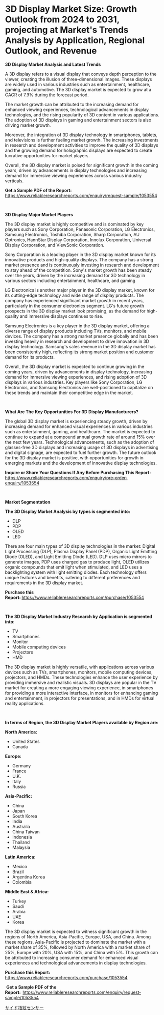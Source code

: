 <p><h1>3D Display Market Size: Growth Outlook from 2024 to 2031, projecting at Market's Trends Analysis by Application, Regional Outlook, and Revenue</h1></p><p><strong>3D Display Market Analysis and Latest Trends</strong></p>
<p><p>A 3D display refers to a visual display that conveys depth perception to the viewer, creating the illusion of three-dimensional images. These displays are widely used in various industries such as entertainment, healthcare, gaming, and automotive. The 3D display market is expected to grow at a CAGR of 7.9% during the forecast period.</p><p>The market growth can be attributed to the increasing demand for enhanced viewing experiences, technological advancements in display technologies, and the rising popularity of 3D content in various applications. The adoption of 3D displays in gaming and entertainment sectors is also driving market growth.</p><p>Moreover, the integration of 3D display technology in smartphones, tablets, and televisions is further fueling market growth. The increasing investments in research and development activities to improve the quality of 3D displays and the growing demand for holographic displays are expected to create lucrative opportunities for market players.</p><p>Overall, the 3D display market is poised for significant growth in the coming years, driven by advancements in display technologies and increasing demand for immersive viewing experiences across various industry verticals.</p></p>
<p><strong>Get a Sample PDF of the Report:&nbsp;</strong> <a href="https://www.reliableresearchreports.com/enquiry/request-sample/1053554">https://www.reliableresearchreports.com/enquiry/request-sample/1053554</a></p>
<p>&nbsp;</p>
<p><strong>3D Display Major Market Players</strong></p>
<p><p>The 3D display market is highly competitive and is dominated by key players such as Sony Corporation, Panasonic Corporation, LG Electronics, Samsung Electronics, Toshiba Corporation, Sharp Corporation, AU Optronics, HannStar Display Corporation, Innolux Corporation, Universal Display Corporation, and ViewSonic Corporation.</p><p>Sony Corporation is a leading player in the 3D display market known for its innovative products and high-quality displays. The company has a strong market presence and is continuously investing in research and development to stay ahead of the competition. Sony's market growth has been steady over the years, driven by the increasing demand for 3D technology in various sectors including entertainment, healthcare, and gaming.</p><p>LG Electronics is another major player in the 3D display market, known for its cutting-edge technology and wide range of display products. The company has experienced significant market growth in recent years, particularly in the consumer electronics segment. LG's future growth prospects in the 3D display market look promising, as the demand for high-quality and immersive displays continues to rise.</p><p>Samsung Electronics is a key player in the 3D display market, offering a diverse range of display products including TVs, monitors, and mobile devices. The company has a strong market presence globally and has been investing heavily in research and development to drive innovation in 3D display technology. Samsung's sales revenue in the 3D display market has been consistently high, reflecting its strong market position and customer demand for its products.</p><p>Overall, the 3D display market is expected to continue growing in the coming years, driven by advancements in display technology, increasing demand for immersive viewing experiences, and rising adoption of 3D displays in various industries. Key players like Sony Corporation, LG Electronics, and Samsung Electronics are well-positioned to capitalize on these trends and maintain their competitive edge in the market.</p></p>
<p>&nbsp;</p>
<p><strong>What Are The Key Opportunities For 3D Display Manufacturers?</strong></p>
<p><p>The global 3D display market is experiencing steady growth, driven by increasing demand for enhanced visual experiences in various industries such as entertainment, gaming, and healthcare. The market is expected to continue to expand at a compound annual growth rate of around 15% over the next few years. Technological advancements, such as the adoption of glasses-free 3D displays and increasing usage of 3D displays in advertising and digital signage, are expected to fuel further growth. The future outlook for the 3D display market is positive, with opportunities for growth in emerging markets and the development of innovative display technologies.</p></p>
<p><strong>Inquire or Share Your Questions If Any Before Purchasing This Report:</strong> <a href="https://www.reliableresearchreports.com/enquiry/pre-order-enquiry/1053554">https://www.reliableresearchreports.com/enquiry/pre-order-enquiry/1053554</a></p>
<p>&nbsp;</p>
<p><strong>Market Segmentation</strong></p>
<p><strong>The 3D Display Market Analysis by types is segmented into:</strong></p>
<p><ul><li>DLP</li><li>PDP</li><li>OLED</li><li>LED</li></ul></p>
<p><p>There are four main types of 3D display technologies in the market: Digital Light Processing (DLP), Plasma Display Panel (PDP), Organic Light Emitting Diode (OLED), and Light Emitting Diode (LED). DLP uses micro mirrors to generate images, PDP uses charged gas to produce light, OLED utilizes organic compounds that emit light when stimulated, and LED uses a backlighting system with light emitting diodes. Each technology offers unique features and benefits, catering to different preferences and requirements in the 3D display market.</p></p>
<p><strong>Purchase this Report:&nbsp;</strong><a href="https://www.reliableresearchreports.com/purchase/1053554">https://www.reliableresearchreports.com/purchase/1053554</a></p>
<p>&nbsp;</p>
<p><strong>The 3D Display Market Industry Research by Application is segmented into:</strong></p>
<p><ul><li>TV</li><li>Smartphones</li><li>Monitor</li><li>Mobile computing devices</li><li>Projectors</li><li>HMD</li></ul></p>
<p><p>The 3D display market is highly versatile, with applications across various devices such as TVs, smartphones, monitors, mobile computing devices, projectors, and HMDs. These technologies enhance the user experience by providing immersive and realistic visuals. 3D displays are popular in the TV market for creating a more engaging viewing experience, in smartphones for providing a more interactive interface, in monitors for enhancing gaming and entertainment, in projectors for presentations, and in HMDs for virtual reality applications.</p></p>
<p>&nbsp;</p>
<p><strong>In terms of Region, the 3D Display Market Players available by Region are:</strong></p>
<p>
    <p> <strong> North America: </strong>
        <ul>
            <li>United States</li>
            <li>Canada</li>
        </ul>
        </p> 
    <p> <strong> Europe: </strong>
        <ul>
            <li>Germany</li>
            <li>France</li>
            <li>U.K.</li>
            <li>Italy</li>
            <li>Russia</li>
        </ul>
        </p> 
    <p> <strong> Asia-Pacific: </strong>
        <ul>
            <li>China</li>
            <li>Japan</li>
            <li>South Korea</li>
            <li>India</li>
            <li>Australia</li>
            <li>China Taiwan</li>
            <li>Indonesia</li>
            <li>Thailand</li>
            <li>Malaysia</li>
        </ul>
        </p> 
    <p> <strong> Latin America: </strong>
        <ul>
            <li>Mexico</li>
            <li>Brazil</li>
            <li>Argentina Korea</li>
            <li>Colombia</li>
        </ul>
        </p> 
    <p> <strong> Middle East & Africa: </strong>
        <ul>
            <li>Turkey</li>
            <li>Saudi</li>
            <li>Arabia</li>
            <li>UAE</li>
            <li>Korea</li>
        </ul>
    </p>
    </p>
<p><p>The 3D display market is expected to witness significant growth in the regions of North America, Asia-Pacific, Europe, USA, and China. Among these regions, Asia-Pacific is projected to dominate the market with a market share of 35%, followed by North America with a market share of 25%, Europe with 20%, USA with 15%, and China with 5%. This growth can be attributed to increasing consumer demand for enhanced visual experiences and technological advancements in display technologies.</p></p>
<p><strong>Purchase this Report: </strong><a href="https://www.reliableresearchreports.com/purchase/1053554">https://www.reliableresearchreports.com/purchase/1053554</a></p>
<p>&nbsp;<strong>Get a Sample PDF of the Report:&nbsp;&nbsp;</strong><a href="https://www.reliableresearchreports.com/enquiry/request-sample/1053554">https://www.reliableresearchreports.com/enquiry/request-sample/1053554</a></p>
<p><strong></strong></p>
<p><p><a href="https://medium.com/@johneahan44556754/%E3%82%B5%E3%82%A4%E3%83%89%E6%8C%87%E7%B4%8B%E3%82%BB%E3%83%B3%E3%82%B5%E3%83%BC%E5%B8%82%E5%A0%B4-2031%E5%B9%B4%E3%81%BE%E3%81%A7%E3%81%AE%E5%8B%95%E5%90%91-%E4%BA%88%E6%B8%AC-%E7%AB%B6%E4%BA%89%E5%88%86%E6%9E%90-ed16087aa5cf">サイド指紋センサー</a></p></p>